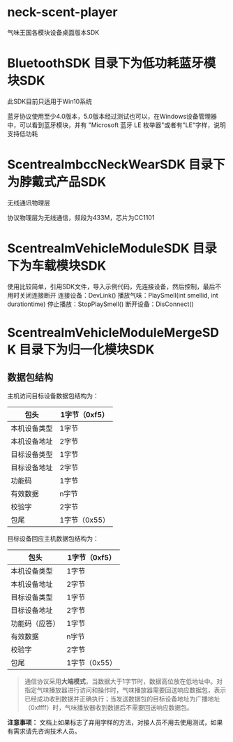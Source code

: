 # neck-scent-player

气味王国各模块设备桌面版本SDK

# BluetoothSDK 目录下为低功耗蓝牙模块SDK

此SDK目前只适用于Win10系统

蓝牙协议使用至少4.0版本，5.0版本经过测试也可以，在Windows设备管理器中，可以看到蓝牙模块，并有
"Microsoft 蓝牙 LE 枚举器"或者有"LE"字样，说明支持低功耗

# ScentrealmbccNeckWearSDK 目录下为脖戴式产品SDK

无线通讯物理层

协议物理层为无线通信，频段为433M，芯片为CC1101

# ScentrealmVehicleModuleSDK 目录下为车载模块SDK
使用比较简单，引用SDK文件，导入示例代码，先连接设备，然后控制，最后不用时关闭连接断开
连接设备：DevLink()
播放气味：PlaySmell(int smellid, int durationtime)
停止播放：StopPlaySmell()
断开设备：DisConnect()

# ScentrealmVehicleModuleMergeSDK 目录下为归一化模块SDK

## 数据包结构

主机访问目标设备数据包结构为：

| 包头 | 1字节（0xf5） |
| --- | --- |
| 本机设备类型 | 1字节 |
| 本机设备地址 | 2字节 |
| 目标设备类型 | 1字节 |
| 目标设备地址 | 2字节 |
| 功能码 | 1字节 |
| 有效数据 | n字节 |
| 校验字 | 2字节 |
| 包尾 | 1字节（0x55） |

目标设备回应主机数据包结构为：

| 包头 | 1字节（0xf5） |
| --- | --- |
| 本机设备类型 | 1字节 |
| 本机设备地址 | 2字节 |
| 目标设备类型 | 1字节 |
| 目标设备地址 | 2字节 |
| 功能码（应答） | 1字节 |
| 有效数据 | n字节 |
| 校验字 | 2字节 |
| 包尾 | 1字节（0x55） |

> 通信协议采用**大端模式**，当数据大于1字节时，数据高位放在低地址中。对指定气味播放器进行访问和操作时，气味播放器需要回送响应数据包，表示已经成功收到数据并正确执行；当发送数据包的目标设备地址为广播地址（0xffff）时，气味播放器收到数据后不需要回送响应数据包。
>

**注意事项：** 文档上如果标志了弃用字样的方法，对接人员不用去使用测试，如果有需求请先咨询技术人员。